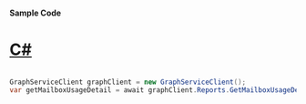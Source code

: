 #### Sample Code
# [C#](#tab/Csharp)

```C#

GraphServiceClient graphClient = new GraphServiceClient();
var getMailboxUsageDetail = await graphClient.Reports.GetMailboxUsageDetail().Request().GetAsync();

```